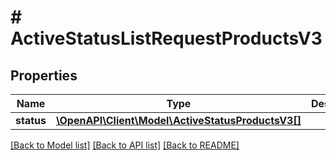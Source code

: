# # ActiveStatusListRequestProductsV3

## Properties

Name | Type | Description | Notes
------------ | ------------- | ------------- | -------------
**status** | [**\OpenAPI\Client\Model\ActiveStatusProductsV3[]**](ActiveStatusProductsV3.md) |  | [optional]

[[Back to Model list]](../../README.md#models) [[Back to API list]](../../README.md#endpoints) [[Back to README]](../../README.md)
